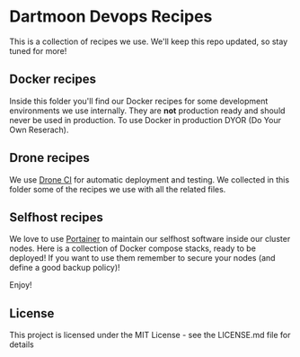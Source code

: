 # Dartmoon Devops Recipes
This is a collection of recipes we use. We'll keep this repo updated, so stay tuned for more!

## Docker recipes
Inside this folder you'll find our Docker recipes for some development environments we use internally. They are **not** production ready and should never be used in production. To use Docker in production DYOR (Do Your Own Reserach).

## Drone recipes
We use [Drone CI](https://www.drone.io/) for automatic deployment and testing. We collected in this folder some of the recipes we use with all the related files.

## Selfhost recipes
We love to use [Portainer](https://www.portainer.io/) to maintain our selfhost software inside our cluster nodes. Here is a collection of Docker compose stacks, ready to be deployed! If you want to use them remember to secure your nodes (and define a good backup policy)!

Enjoy!

## License

This project is licensed under the MIT License - see the LICENSE.md file for details
